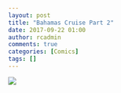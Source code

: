 ```yaml
---
layout: post
title: "Bahamas Cruise Part 2"
date: 2017-09-22 01:00
author: rcadmin
comments: true
categories: [Comics]
tags: []
---
```

<a href="../comics/2017/09/22/bahamas-cruise-part-2"><img src="http://dl.bitsmack.com/comics/20170922.jpg" /></a>
